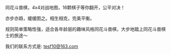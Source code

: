   同花斗兽棋，4x4对战地图，16颗棋子等你翻开，公平对决！
  
  亦步亦趋，缓缓图之。相生相克，完美平衡。
  
  规则简单策略性强，适合各年龄层的趣味风格同花斗兽棋，大步地踏上同花斗兽棋士的旅途～
  
  我们的联系方式是: tesf10@163.com

